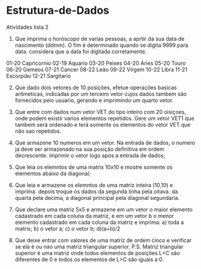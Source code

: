# Estrutura-de-Dados
Atividades lista 2

1) Que imprima o horóscopo de varias pessoas, a aprtir da sua data de nascimento (ddmm). O fim é determinado quando se digita 9999 para data. considera que a data foi digitada corretamente.

01-20 Capricornio
02-19 Aquario
03-20 Peixes
04-20 Aries
05-20 Touro
06-20 Gemeos
07-21 Cancer
08-22 Leão
09-22 Virgem
10-22 Libra
11-21 Escorpião
12-21   Sargitario

2) Que dado dois vetores de 10 posições, efetue operações basicas aritmeticas, indicadas por um terceiro vetor cujos dados tambem são fornecidos pelo usuario, gerando e imprimindo um quarto vetor.

3) Que  entre com dados num vetor VET do tipo inteiro com 20 oisiçoes, onde podem existir varios elementos repetidos. Gere um vetor VET1 que tambem será ordenado e terá somente os elementos do vetor VET que não sao repetidos.

4) Que armazene 10 numeros em um vetor. Na entrada de dados, o numero ja deve ser armazenado na sua posição definitiva em ordem decrescente. imprimir o vetor logo apos a entrada de dados;

5) Que leia os elemntos de uma matrix 10x10 e mostre somente os elementos abaixo da diagonal;

6)  Que leia e armazene os elemntos de uma matriz inteira (10,10) e imprima. depois troque os dados da segunda linha pela oitava. da quarta pela decima, a diagonal principal pela diagonal segundaria.

7) Que declare uma matriz 5x5  e armazene em um vetor o maior elemento cadastrado em cada coluna da matriz, e em um vetor b o menor elemento cadastrado em cada coluna da matriz e imprima: a) toda a matrix; b) o vetor a; c) o vetor b; d)(a+b)/2

8) Que deixe entrar com valores de uma matriz de ordem cinco e verificar se ela é ou nao uma matriz triangular superior.
P.S. Matriz triangular superior é uma matriz onde todos elementos de posições L<C são diferentes de 0 e todos os elementos de L>C são iguais a 0.
